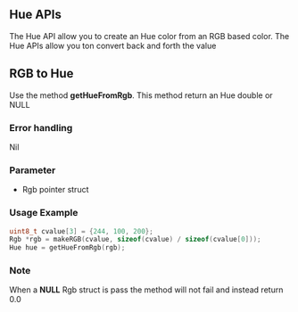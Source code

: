 ## Hue APIs

The Hue API allow you to create an Hue color from an RGB based color. The Hue APIs allow you ton convert back and forth the value

## RGB to Hue

Use the method **getHueFromRgb**. This method return an Hue double or NULL

### Error handling

Nil

### Parameter

- Rgb pointer struct

### Usage Example

```c
uint8_t cvalue[3] = {244, 100, 200};
Rgb *rgb = makeRGB(cvalue, sizeof(cvalue) / sizeof(cvalue[0]));    
Hue hue = getHueFromRgb(rgb);
```

### Note

When a **NULL** Rgb struct is pass the method will not fail and instead return 0.0
